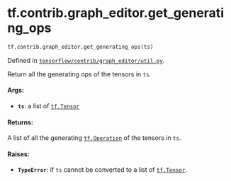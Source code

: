 <div itemscope itemtype="http://developers.google.com/ReferenceObject">
<meta itemprop="name" content="tf.contrib.graph_editor.get_generating_ops" />
<meta itemprop="path" content="Stable" />
</div>

# tf.contrib.graph_editor.get_generating_ops

``` python
tf.contrib.graph_editor.get_generating_ops(ts)
```



Defined in [`tensorflow/contrib/graph_editor/util.py`](/code/stable/tensorflow/contrib/graph_editor/util.py).

Return all the generating ops of the tensors in `ts`.

#### Args:

* <b>`ts`</b>: a list of <a href="../../../tf/Tensor.md"><code>tf.Tensor</code></a>

#### Returns:

A list of all the generating <a href="../../../tf/Operation.md"><code>tf.Operation</code></a> of the tensors in `ts`.

#### Raises:

* <b>`TypeError`</b>: if `ts` cannot be converted to a list of <a href="../../../tf/Tensor.md"><code>tf.Tensor</code></a>.
